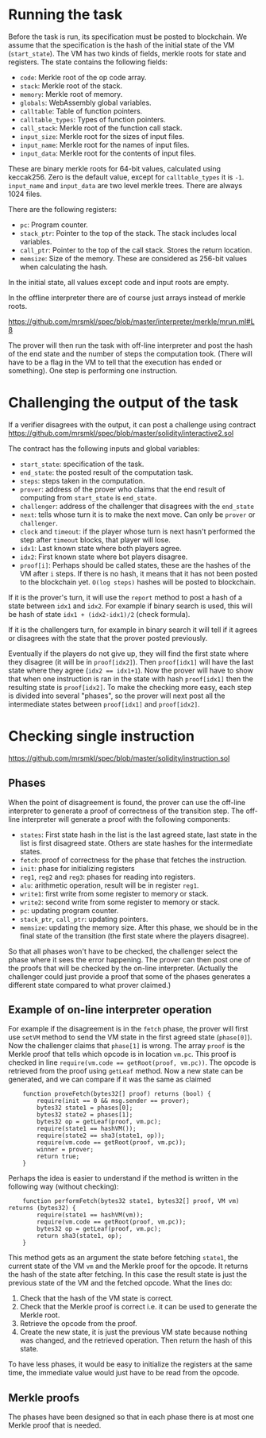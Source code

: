 # Running the task

Before the task is run, its specification must be posted to blockchain. We assume that the specification is the hash of the initial state of the VM (`start_state`). The VM has two kinds of fields, merkle roots for state and registers. The state contains the following fields:
* `code`: Merkle root of the op code array.
* `stack`: Merkle root of the stack.
* `memory`: Merkle root of memory.
* `globals`: WebAssembly global variables.
* `calltable`: Table of function pointers.
* `calltable_types`: Types of function pointers.
* `call_stack`: Merkle root of the function call stack.
* `input_size`: Merkle root for the sizes of input files.
* `input_name`: Merkle root for the names of input files.
* `input_data`: Merkle root for the contents of input files.

These are binary merkle roots for 64-bit values, calculated using keccak256. Zero is the default value, except for `calltable_types` it is `-1`. `input_name` and `input_data` are two level merkle trees. There are always 1024 files.

There are the following registers:
* `pc`: Program counter.
* `stack_ptr`: Pointer to the top of the stack. The stack includes local variables.
* `call_ptr`: Pointer to the top of the call stack. Stores the return location.
* `memsize`: Size of the memory.
These are considered as 256-bit values when calculating the hash.

In the initial state, all values except code and input roots are empty.

In the offline interpreter there are of course just arrays instead of merkle roots.

https://github.com/mrsmkl/spec/blob/master/interpreter/merkle/mrun.ml#L8

The prover will then run the task with off-line interpreter and post the hash of the end state and the number of steps
the computation took. (There will have to be a flag in the VM to tell that the execution has ended or something).
One step is performing one instruction.

# Challenging the output of the task

If a verifier disagrees with the output, it can post a challenge using contract https://github.com/mrsmkl/spec/blob/master/solidity/interactive2.sol

The contract has the following inputs and global variables:
* `start_state`: specification of the task.
* `end_state`: the posted result of the computation task.
* `steps`: steps taken in the computation.
* `prover`: address of the prover who claims that the end result of computing from `start_state` is `end_state`.
* `challenger`: address of the challenger that disagrees with the `end_state`
* `next`: tells whose turn it is to make the next move. Can only be `prover` or `challenger`.
* `clock` and `timeout`: if the player whose turn is next hasn't performed the step after `timeout` blocks, that player will lose.
* `idx1`: Last known state where both players agree.
* `idx2`: First known state where bot players disagree.
* `proof[i]`: Perhaps should be called states, these are the hashes of the VM after `i` steps. If there is no hash, it means that it has not been posted to the blockchain yet. `O(log steps)` hashes will be posted to blockchain.

If it is the prover's turn, it will use the `report` method to post a hash of a state between `idx1` and `idx2`. For example if binary search is used, this will be hash of state `idx1 + (idx2-idx1)/2` (check formula).

If it is the challengers turn, for example in binary search it will tell if it agrees or disagrees with the state that the prover posted previously.

Eventually if the players do not give up, they will find the first state where they disagree (it will be in `proof[idx2]`). Then `proof[idx1]` will have the last state where they agree (`idx2 == idx1+1`). Now the prover will have to show that when one instruction is ran in the state with hash `proof[idx1]` then the resulting state is `proof[idx2]`. To make the checking more easy, each step is divided into several "phases", so the prover will next post all the intermediate states between `proof[idx1]` and `proof[idx2]`.

# Checking single instruction

https://github.com/mrsmkl/spec/blob/master/solidity/instruction.sol

## Phases

When the point of disagreement is found, the prover can use the off-line interpreter to generate a proof of correctness of the transition step. The off-line interpreter will generate a proof with the following components:
* `states`: First state hash in the list is the last agreed state, last state in the list is first disagreed state. Others are state hashes for the intermediate states.
* `fetch`: proof of correctness for the phase that fetches the instruction.
* `init`: phase for initializing registers
* `reg1`, `reg2` and `reg3`: phases for reading into registers.
* `alu`: arithmetic operation, result will be in register `reg1`.
* `write1`: first write from some register to memory or stack.
* `write2`: second write from some register to memory or stack.
* `pc`: updating program counter.
* `stack_ptr`, `call_ptr`: updating pointers.
* `memsize`: updating the memory size. After this phase, we should be in the final state of the transition (the first state where the players disagree).

So that all phases won't have to be checked, the challenger select the phase where it sees the error happening. The prover can then post one of the proofs that will be checked by the on-line interpreter. (Actually the challenger could just provide a proof that some of the phases generates a different state compared to what prover claimed.)

## Example of on-line interpreter operation

For example if the disagreement is in the `fetch` phase, the prover will first use `setVM` method to send the VM state in the first agreed state (`phase[0]`). Now the challenger claims that `phase[1]` is wrong. The array `proof` is the Merkle proof that tells which opcode is in location `vm.pc`. This proof is checked in line `require(vm.code == getRoot(proof, vm.pc))`. The opcode is retrieved from the proof using `getLeaf` method. Now a new state can be generated, and we can compare if it was the same as claimed
```
    function proveFetch(bytes32[] proof) returns (bool) {
        require(init == 0 && msg.sender == prover);
        bytes32 state1 = phases[0];
        bytes32 state2 = phases[1];
        bytes32 op = getLeaf(proof, vm.pc);
        require(state1 == hashVM());
        require(state2 == sha3(state1, op));
        require(vm.code == getRoot(proof, vm.pc));
        winner = prover;
        return true;
    }
```

Perhaps the idea is easier to understand if the method is written in the following way (without checking):
```
    function performFetch(bytes32 state1, bytes32[] proof, VM vm) returns (bytes32) {
        require(state1 == hashVM(vm));
        require(vm.code == getRoot(proof, vm.pc));
        bytes32 op = getLeaf(proof, vm.pc);
        return sha3(state1, op);
    }
```

This method gets as an argument the state before fetching `state1`, the current state of the VM `vm` and the Merkle proof for the opcode. It returns the hash of the state after fetching. In this case the result state is just the previous state of the VM and the fetched opcode. What the lines do:
1. Check that the hash of the VM state is correct.
2. Check that the Merkle proof is correct i.e. it can be used to generate the Merkle root.
3. Retrieve the opcode from the proof.
4. Create the new state, it is just the previous VM state because nothing was changed, and the retrieved operation. Then return the hash of this state.

To have less phases, it would be easy to initialize the registers at the same time, the immediate value would just have to be read from the opcode.

## Merkle proofs

The phases have been designed so that in each phase there is at most one Merkle proof that is needed.
